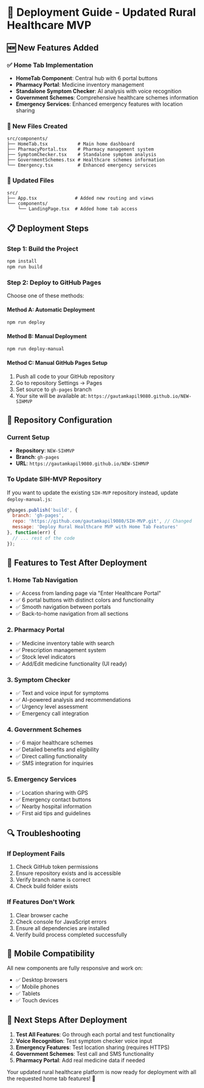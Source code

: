 # 🚀 Deployment Guide - Updated Rural Healthcare MVP

## 🆕 New Features Added

### ✅ Home Tab Implementation
- **HomeTab Component**: Central hub with 6 portal buttons
- **Pharmacy Portal**: Medicine inventory management
- **Standalone Symptom Checker**: AI analysis with voice recognition
- **Government Schemes**: Comprehensive healthcare schemes information
- **Emergency Services**: Enhanced emergency features with location sharing

### 📁 New Files Created
```
src/components/
├── HomeTab.tsx           # Main home dashboard
├── PharmacyPortal.tsx    # Pharmacy management system
├── SymptomChecker.tsx    # Standalone symptom analysis
├── GovernmentSchemes.tsx # Healthcare schemes information
└── Emergency.tsx         # Enhanced emergency services
```

### 🔄 Updated Files
```
src/
├── App.tsx              # Added new routing and views
└── components/
    └── LandingPage.tsx  # Added home tab access
```

## 📋 Deployment Steps

### Step 1: Build the Project
```bash
npm install
npm run build
```

### Step 2: Deploy to GitHub Pages
Choose one of these methods:

#### Method A: Automatic Deployment
```bash
npm run deploy
```

#### Method B: Manual Deployment
```bash
npm run deploy-manual
```

#### Method C: Manual GitHub Pages Setup
1. Push all code to your GitHub repository
2. Go to repository Settings → Pages
3. Set source to `gh-pages` branch
4. Your site will be available at: `https://gautamkapil9080.github.io/NEW-SIHMVP`

## 🔧 Repository Configuration

### Current Setup
- **Repository**: `NEW-SIHMVP`
- **Branch**: `gh-pages`
- **URL**: `https://gautamkapil9080.github.io/NEW-SIHMVP`

### To Update SIH-MVP Repository
If you want to update the existing `SIH-MVP` repository instead, update `deploy-manual.js`:

```javascript
ghpages.publish('build', {
  branch: 'gh-pages',
  repo: 'https://github.com/gautamkapil9080/SIH-MVP.git', // Changed
  message: 'Deploy Rural Healthcare MVP with Home Tab Features'
}, function(err) {
  // ... rest of the code
});
```

## 🌟 Features to Test After Deployment

### 1. Home Tab Navigation
- ✅ Access from landing page via "Enter Healthcare Portal"
- ✅ 6 portal buttons with distinct colors and functionality
- ✅ Smooth navigation between portals
- ✅ Back-to-home navigation from all sections

### 2. Pharmacy Portal
- ✅ Medicine inventory table with search
- ✅ Prescription management system
- ✅ Stock level indicators
- ✅ Add/Edit medicine functionality (UI ready)

### 3. Symptom Checker
- ✅ Text and voice input for symptoms
- ✅ AI-powered analysis and recommendations
- ✅ Urgency level assessment
- ✅ Emergency call integration

### 4. Government Schemes
- ✅ 6 major healthcare schemes
- ✅ Detailed benefits and eligibility
- ✅ Direct calling functionality
- ✅ SMS integration for inquiries

### 5. Emergency Services
- ✅ Location sharing with GPS
- ✅ Emergency contact buttons
- ✅ Nearby hospital information
- ✅ First aid tips and guidelines

## 🔍 Troubleshooting

### If Deployment Fails
1. Check GitHub token permissions
2. Ensure repository exists and is accessible
3. Verify branch name is correct
4. Check build folder exists

### If Features Don't Work
1. Clear browser cache
2. Check console for JavaScript errors
3. Ensure all dependencies are installed
4. Verify build process completed successfully

## 📱 Mobile Compatibility
All new components are fully responsive and work on:
- ✅ Desktop browsers
- ✅ Mobile phones
- ✅ Tablets
- ✅ Touch devices

## 🎯 Next Steps After Deployment

1. **Test All Features**: Go through each portal and test functionality
2. **Voice Recognition**: Test symptom checker voice input
3. **Emergency Features**: Test location sharing (requires HTTPS)
4. **Government Schemes**: Test call and SMS functionality
5. **Pharmacy Portal**: Add real medicine data if needed

Your updated rural healthcare platform is now ready for deployment with all the requested home tab features! 🎉
